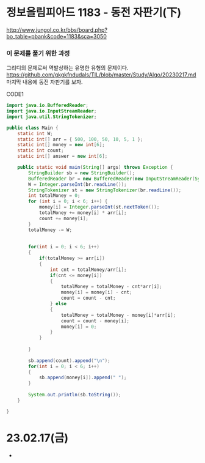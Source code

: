 # 정보올림피아드 1183 - 동전 자판기(下)
http://www.jungol.co.kr/bbs/board.php?bo_table=pbank&code=1183&sca=3050
  
### 이 문제를 풀기 위한 과정
그리디의 문제로써 역발상하는 유명한 유형의 문제이다.
https://github.com/gkgkfndudals/TIL/blob/master/Study/Algo/20230217.md  
마지막 내용에 동전 자판기를 보자.  

CODE1
```java
import java.io.BufferedReader;
import java.io.InputStreamReader;
import java.util.StringTokenizer;

public class Main {
	static int W;
	static int[] arr = { 500, 100, 50, 10, 5, 1 };
	static int[] money = new int[6];
	static int count;
	static int[] answer = new int[6];

	public static void main(String[] args) throws Exception {
		StringBuilder sb = new StringBuilder();
		BufferedReader br = new BufferedReader(new InputStreamReader(System.in));
		W = Integer.parseInt(br.readLine());
		StringTokenizer st = new StringTokenizer(br.readLine());
		int totalMoney = 0;
		for (int i = 0; i < 6; i++) {
			money[i] = Integer.parseInt(st.nextToken());
			totalMoney += money[i] * arr[i];
			count += money[i];
		}
		totalMoney -= W;
		
		
		for(int i = 0; i < 6; i++)
		{
			if(totalMoney >= arr[i])
			{
				int cnt = totalMoney/arr[i];
				if(cnt <= money[i])
				{
					totalMoney = totalMoney - cnt*arr[i];
					money[i] = money[i] - cnt;
					count = count - cnt;
				} else
				{
					totalMoney = totalMoney - money[i]*arr[i];
					count = count - money[i];
					money[i] = 0;
				}
			}
			
		}
		
		sb.append(count).append("\n");
		for(int i = 0; i < 6; i++)
		{
			sb.append(money[i]).append(" ");
		}
		
		System.out.println(sb.toString());
	}

}

```


# 23.02.17(금)
* 
